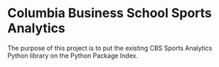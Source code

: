 # Columbia Business School Sports Analytics

The purpose of this project is to put the existing CBS Sports Analytics Python library on the Python Package Index. 